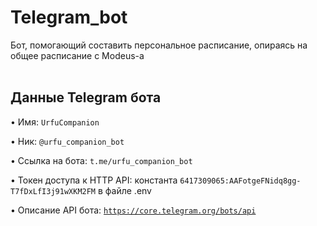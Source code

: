 # Telegram_bot
Бот, помогающий составить персональное расписание, опираясь на общее расписание с Modeus-а
<br /> <br />


## Данные Telegram бота
• Имя: <code>UrfuCompanion</code>

• Ник: <code>@urfu_companion_bot</code>

• Ссылка на бота: <code>t.me/urfu_companion_bot</code>

• Токен доступа к HTTP API: 
константа <code>6417309065:AAFotgeFNidq8gg-T7fDxLfI3j91wXKM2FM</code> в файле .env

• Описание API бота: <code>https://core.telegram.org/bots/api </code>
<br /> <br />
